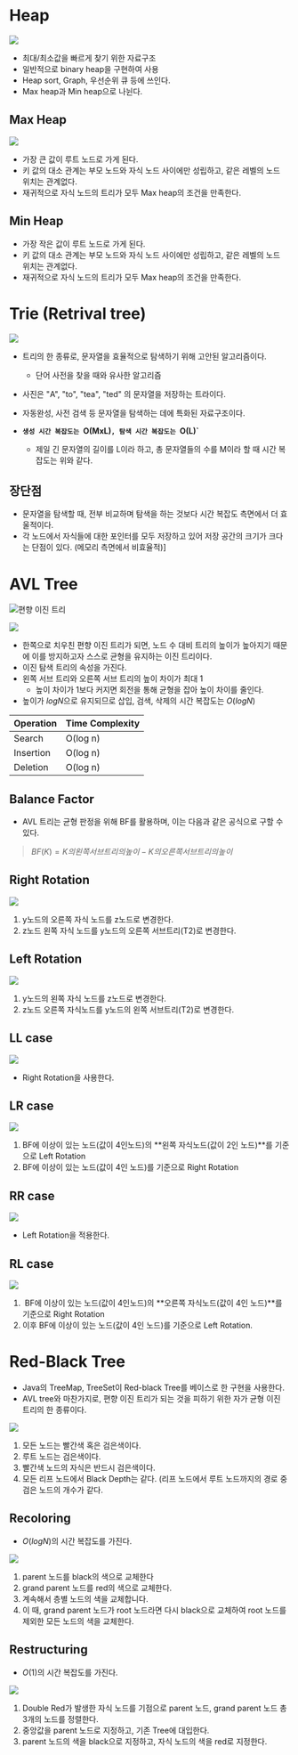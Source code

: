 # Heap

![](https://velog.velcdn.com/images%2Fagugu95%2Fpost%2Fc29bbead-31f3-4962-9836-c2b1563fdeb2%2Fimage.png)

- 최대/최소값을 빠르게 찾기 위한 자료구조
- 일반적으로 binary heap을 구현하여 사용
- Heap sort, Graph, 우선순위 큐 등에 쓰인다.
- Max heap과 Min heap으로 나뉜다.

## Max Heap

![](https://upload.wikimedia.org/wikipedia/commons/thumb/c/c4/Max-Heap-new.svg/220px-Max-Heap-new.svg.png)

- 가장 큰 값이 루트 노드로 가게 된다.
- 키 값의 대소 관계는 부모 노드와 자식 노드 사이에만 성립하고, 같은 레벨의 노드 위치는 관계없다.
- 재귀적으로 자식 노드의 트리가 모두 Max heap의 조건을 만족한다.

## Min Heap

- 가장 작은 값이 루트 노드로 가게 된다.
- 키 값의 대소 관계는 부모 노드와 자식 노드 사이에만 성립하고, 같은 레벨의 노드 위치는 관계없다.
- 재귀적으로 자식 노드의 트리가 모두 Max heap의 조건을 만족한다.

# Trie (Retrival tree)

![](https://upload.wikimedia.org/wikipedia/commons/thumb/b/be/Trie_example.svg/250px-Trie_example.svg.png)

- 트리의 한 종류로, 문자열을 효율적으로 탐색하기 위해 고안된 알고리즘이다.
	- 단어 사전을 찾을 때와 유사한 알고리즘
- 사진은 "A", "to", "tea", "ted" 의 문자열을 저장하는 트라이다.
- 자동완성, 사전 검색 등 문자열을 탐색하는 데에 특화된 자료구조이다.

- **`생성 시간 복잡도는 `O(MxL)`, 탐색 시간 복잡도는 `O(L)`**  
	- 제일 긴 문자열의 길이를 L이라 하고, 총 문자열들의 수를 M이라 할 때 시간 복잡도는 위와 같다.

## 장단점
- 문자열을 탐색할 때, 전부 비교하며 탐색을 하는 것보다 시간 복잡도 측면에서 더 효울적이다.
- 각 노드에서 자식들에 대한 포인터를 모두 저장하고 있어 저장 공간의 크기가 크다는 단점이 있다. (메모리 측면에서 비효율적)]


# AVL Tree

![편향 이진 트리](https://blog.kakaocdn.net/dn/GX6P4/btro38abpzQ/u91k4skNIXRIOTpslYwmR1/img.png)

![](https://www.programiz.com/sites/tutorial2program/files/avl-tree_update-bf.png)

- 한쪽으로 치우친 편향 이진 트리가 되면, 노드 수 대비 트리의 높이가 높아지기 때문에 이를 방지하고자 스스로 균형을 유지하는 이진 트리이다.
- 이진 탐색 트리의 속성을 가진다.
- 왼쪽 서브 트리와 오른쪽 서브 트리의 높이 차이가 최대 1
	- 높이 차이가 1보다 커지면 회전을 통해 균형을 잡아 높이 차이를 줄인다.
- 높이가 $log N$으로 유지되므로 삽입, 검색, 삭제의 시간 복잡도는 $O(logN)$

| Operation | Time Complexity |
| --------- | --------------- |
| Search    | O(log n)        |
| Insertion | O(log n)        |
| Deletion  | O(log n)        |


## Balance Factor

- AVL 트리는 균형 판정을 위해 BF를 활용하며, 이는 다음과 같은 공식으로 구할 수 있다.
> $BF(K) = K의 왼쪽 서브트리의 높이 - K의 오른쪽 서브트리의 높이$

## Right Rotation

![](https://img1.daumcdn.net/thumb/R1280x0/?scode=mtistory2&fname=https%3A%2F%2Fblog.kakaocdn.net%2Fdn%2FwxXjj%2Fbtro6alLimV%2Fo7oeM9EtG3PDAfNd7Nnlqk%2Fimg.png)

1. y노드의 오른쪽 자식 노드를 z노드로 변경한다.  
2. z노드 왼쪽 자식 노드를 y노드의 오른쪽 서브트리(T2)로 변경한다.

## Left Rotation

![](https://img1.daumcdn.net/thumb/R1280x0/?scode=mtistory2&fname=https%3A%2F%2Fblog.kakaocdn.net%2Fdn%2Fbvi2dr%2FbtrpaIoxOIj%2FvbPMbWybCbhmgCqkwLYFg0%2Fimg.png)

1. y노드의 왼쪽 자식 노드를 z노드로 변경한다.  
2. z노드 오른쪽 자식노드를 y노드의 왼쪽 서브트리(T2)로 변경한다.

## LL case

![](https://img1.daumcdn.net/thumb/R1280x0/?scode=mtistory2&fname=https%3A%2F%2Fblog.kakaocdn.net%2Fdn%2FbaSn1R%2FbtrpiIt2dht%2FY3kiKmhWBmyWhPzXlWinzK%2Fimg.png)

- Right Rotation을 사용한다.

## LR case

![](https://img1.daumcdn.net/thumb/R1280x0/?scode=mtistory2&fname=https%3A%2F%2Fblog.kakaocdn.net%2Fdn%2FN49KJ%2FbtrpiuWMW3t%2FiyKeW0PbnWYQRuyciwGQd1%2Fimg.png)

1. BF에 이상이 있는 노드(값이 4인노드)의 **왼쪽 자식노드(값이 2인 노드)**를 기준으로 Left Rotation
2. BF에 이상이 있는 노드(값이 4인 노드)를 기준으로 Right Rotation

## RR case

![](https://img1.daumcdn.net/thumb/R1280x0/?scode=mtistory2&fname=https%3A%2F%2Fblog.kakaocdn.net%2Fdn%2F6FueX%2FbtrpcP8N29L%2F0KEPdtSTmitNQD3o9aW2Vk%2Fimg.png)

- Left Rotation을 적용한다.

## RL case
![](https://img1.daumcdn.net/thumb/R1280x0/?scode=mtistory2&fname=https%3A%2F%2Fblog.kakaocdn.net%2Fdn%2FbT4BgF%2FbtrpaH4eyAO%2FUk8nJOYUCgNoIeKfoUAhN1%2Fimg.png)

1.  BF에 이상이 있는 노드(값이 4인노드)의 **오른쪽 자식노드(값이 4인 노드)**를 기준으로 Right Rotation
2. 이후 BF에 이상이 있는 노드(값이 4인 노드)를 기준으로 Left Rotation.

# Red-Black Tree    

- Java의 TreeMap, TreeSet이 Red-black Tree를 베이스로 한 구현을 사용한다.
- AVL tree와 마찬가지로, 편향 이진 트리가 되는 것을 피하기 위한 자가 균형 이진 트리의 한 종류이다.

![](https://img1.daumcdn.net/thumb/R1280x0/?scode=mtistory2&fname=https%3A%2F%2Fblog.kakaocdn.net%2Fdn%2FwMsde%2FbtrNvZznEnZ%2Fwf7CgKqXD4fecTHbjuXWIK%2Fimg.png)

1. 모든 노드는 빨간색 혹은 검은색이다.
2.  루트 노드는 검은색이다.
3.  빨간색 노드의 자식은 반드시 검은색이다.
4.  모든 리프 노드에서 Black Depth는 같다. (리프 노드에서 루트 노드까지의 경로 중 검은 노드의 개수가 같다.


## Recoloring

- $O(logN)$의 시간 복잡도를 가진다.

![](https://img1.daumcdn.net/thumb/R1280x0/?scode=mtistory2&fname=https%3A%2F%2Fblog.kakaocdn.net%2Fdn%2FuMaQw%2FbtrNv0E5n5T%2FSrupNj8kwWm7K1t0Y4zit1%2Fimg.png)

1. parent 노드를 black의 색으로 교체한다
2. grand parent 노드를 red의 색으로 교체한다.
3. 계속해서 층별 노드의 색을 교체합니다.
4. 이 때, grand parent 노드가 root 노드라면 다시 black으로 교체하여 root 노드를 제외한 모든 노드의 색을 교체한다.

## Restructuring

- $O(1)$의 시간 복잡도를 가진다.

![](https://img1.daumcdn.net/thumb/R1280x0/?scode=mtistory2&fname=https%3A%2F%2Fblog.kakaocdn.net%2Fdn%2FuMaQw%2FbtrNv0E5n5T%2FSrupNj8kwWm7K1t0Y4zit1%2Fimg.png)

1. Double Red가 발생한 자식 노드를 기점으로 parent 노드, grand parent 노드 총 3개의 노드를 정렬한다.
2. 중앙값을 parent 노드로 지정하고, 기존 Tree에 대입한다. 
3. parent 노드의 색을 black으로 지정하고, 자식 노드의 색을 red로 지정한다.
